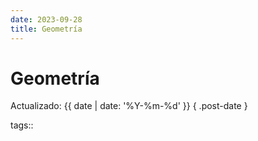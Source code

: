 ```yaml
---
date: 2023-09-28
title: Geometría
---
```


# Geometría

Actualizado: {{ date | date: '%Y-%m-%d' }} { .post-date }

tags::
